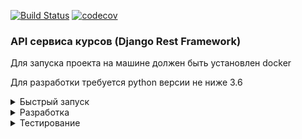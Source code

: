 [![Build Status](https://travis-ci.com/skushnerchuk/kip.svg?branch=master)](https://travis-ci.com/skushnerchuk/kip)
[![codecov](https://codecov.io/gh/skushnerchuk/kip/branch/tests/graph/badge.svg)](https://codecov.io/gh/skushnerchuk/kip/branch/tests)

### API сервиса курсов (Django Rest Framework)

Для запуска проекта на машине должен быть установлен docker

Для разработки требуется python версии не ниже 3.6

<details>
<summary>Быстрый запуск</summary>

#### Запуск основной части проекта

Основная часть проекта состоит из шести контейнеров:
- **kip_api** - контейнер API
- **kip_db** - контейнер СУБД MariaDB
- **kip_nginx** - контейнер nginx
- **kip_fluentd** - контейнер FluentD для сбора  логов
- **kip_es** - контейнер elasticsearch
- **kip_kibana** - контейнер Kibana

Nginx был добавлен в проект в связи с тем, что сервис API запускается под GUnicorn,
который неспособен отдавать статические файлы, что приводит к порче ссылок на компоненты административной панели Django (например, css-стили), из-за чего она выглядит непрезентабельно.

Для упрощения я не стал делать отдельный Dockerfile для сборки своего nginx с копированием конфигурации непосредственно в контейнер, а просто сделал соответствующий маппинг в docker-compose.yml

Для запуска проекта выполните в его папке команды:
```bash
sudo sysctl -w vm.max_map_count=262144
docker-compose up -d --build
```
Первая команда нужна для корретного старта контейнера ElasticSearch.

Посмотрите, какой адрес назначен сервису kip_nginx:
```bash
docker ps -q | xargs docker inspect --format "{{ .Id }} - {{ .Name }} - {{range .NetworkSettings.Networks}}{{.IPAddress}}{{end}}"
```

Перейдите по адресу
```
http://nginx_ip/admin
```
Данные для авторизации по умолчанию:
```
email: admin@admin.com
пароль: admin
```
Сервис может ответить не сразу, так как он ожидает полной инициализации контейнера СУБД.

Контейнеры **kip_fluentd, kip_kibana, kip_es** были добавлены для того, чтобы можно было централизованно просматривать и анализировать логи работы приложений.

Для просмотра логов перейдите по адресу:
```
http://kibana_ip:5601/
```
#### Запуск общей шины данных и вспомогательных обработчиков

В качестве обшей шины данных используется кластер брокера сообщений RabbitMQ. В целях
реализации задачи асинхронной отправки почты был написан отдельный процесс, который
занимается исключительно отправкой сообщений электронной почты. Все клиенты,
которым необходимо отправить письмо, помещают в шину данных сообщение в
определенном формате и в определенную очередь.

Подробности запуска кластера описаны в [документации на шину данных](/bus/README.md)
</details>

<details>
<summary>Разработка</summary>

Для выполнения разработки можно поднять отдельно сервер MySQL командой:

```bash
docker run -d --name mysqlserver --restart always -e MYSQL_ROOT_PASSWORD=12345 \
       -v ~/mysql_data:/var/lib/mysql mariadb --character-set-server=utf8mb4 --collation-server=utf8mb4_unicode_ci
docker inspect -f '{{range .NetworkSettings.Networks}}{{.IPAddress}}{{end}}' mysqlserver
```

Полученный адрес указать в файле .env в переменной DB_HOST

По адресу http://nginx_ip/swagger/ доступно краткое описание API, которое будет детализироваться в процессе разработки

Для остановки и удаления всех контейнеров проекта выполните в его папке команду:
```bash
docker-compose down
```

Все данные сохранятся, если вы не удалите папку, которая монтируется в сервисе **database** в файле **docker-compose.yml**

Для управления тестовыми данными можно использовать команду:

```bash
$ python3 manage.py prepare_data
```
Для получения параметров команды выполните:
```bash
$ python3 manage.py prepare_data --help
```
Пример для добавления новых данных:
```bash
$ python3 manage.py prepare_data --fill --users 1 --categories 5 --courses 5 --groups 1 --lessons 10
```
Выполнение этой команды приведет к созданию 1 пользователя, 5 категорий, 5 курсов в каждой категории, 1 группе в каждом курсе и 10 уроков в каждой группе

Пример для удаления всех данных:
```bash
$ python3 manage.py prepare_data --clear
```

В настроящее время на приватном GitLab настроена и выполняется сборка образа и его отправка в Docker Hub.
Демо проекта доступно по адресу:

Админка:
```
https://kip.sk-developer.ru/admin/
```
API:
```
https://kip.sk-developer.ru/api/v1/
```
</details>

<details>
<summary>Тестирование</summary>

#### Тестирование отдельных модулей 

Тестирование выполняется в несколько этапов

**Этап 1. Тестирование моделей**

Тестирование моделей упрощено и сводится к проверке:
- заполненности у моделей свойств **verbose_name** и **verbose_name_plural**  
- проверка соответствия имени модели заданному
- проверке наличия необходимых полей
- проверке установки свойства **unique** у полей (если необходимо)
- проверке корректности работы функций в модели (чаще всего это **__str__()**)

**Этап 1. Тестирование API**

Тестирование API в общем заключается в доступности endpoints, а также в проверке корректности ответов API. 

Уровень покрытия тестами показывается в специальной метке вверху документа

Для определения уровня покрытия, а также обновление статистики сервиса **codecov.io** необходимо выполнить команды:
```shell script
coverage run manage.py test kip_api
codecov --token=<codecov.io token>
```

</details>
